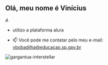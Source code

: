 ## Olá, meu nome é Vinícius

*A*

- utilizo a plataforma alura 

- 📫 Você pode me contatar pelo meu e-mail: vbobadilha@educacao.sp.gpv.br

![gargantua-interstellar](https://github.com/ProfessorBob1/ProfessorBob1/assets/169808106/f486bda9-621a-40a6-9e6e-b051297c6f20)
